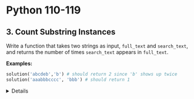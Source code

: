 # Python 110-119
## 3. Count Substring Instances

Write a function that takes two strings as input, `full_text` and `search_text`,
and returns the number of times `search_text` appears in `full_text`.

**Examples:**

```python
solution('abcdeb','b') # should return 2 since 'b' shows up twice
solution('aaabbbcccc', 'bbb') # should return 1
```

<details></details>